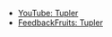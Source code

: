 - [YouTube: Tupler][yt]
- [FeedbackFruits: Tupler][fbf]

[yt]: https://youtu.be/DCEaExdOeww
[fbf]: https://eu.feedbackfruits.com/courses/activity-course/d08d08cd-3ea2-4582-8ae5-2d7ab78d7e48
